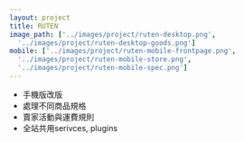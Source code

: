 ```yaml
---
layout: project
title: RUTEN
image_path: ['../images/project/ruten-desktop.png', 
  '../images/project/ruten-desktop-goods.png']
mobile: ['../images/project/ruten-mobile-frontpage.png',
  '../images/project/ruten-mobile-store.png',
  '../images/project/ruten-mobile-spec.png']
---
```

-   手機版改版
-   處理不同商品規格 
-   賣家活動與運費規則
-   全站共用serivces, plugins